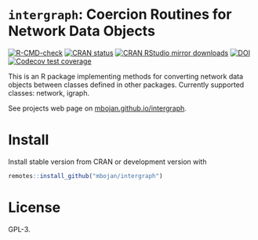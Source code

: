 # `intergraph`: Coercion Routines for Network Data Objects

<!-- badges: start -->
[![R-CMD-check](https://github.com/mbojan/intergraph/actions/workflows/R-CMD-check.yaml/badge.svg)](https://github.com/mbojan/intergraph/actions/workflows/R-CMD-check.yaml)
[![CRAN status](https://www.r-pkg.org/badges/version/intergraph)](https://CRAN.R-project.org/package=intergraph)
[![CRAN RStudio mirror downloads](https://cranlogs.r-pkg.org/badges/intergraph)](https://www.r-pkg.org/pkg/intergraph)
[![DOI](https://zenodo.org/badge/doi/10.5281/zenodo.19148.svg)](https://dx.doi.org/10.5281/zenodo.19148)
[![Codecov test coverage](https://codecov.io/gh/mbojan/intergraph/branch/master/graph/badge.svg)](https://app.codecov.io/gh/mbojan/intergraph?branch=master)
<!-- badges: end -->

This is an R package implementing methods for converting network data objects
between classes defined in other packages. Currently supported classes:
network, igraph.

See projects web page on [mbojan.github.io/intergraph](https://mbojan.github.io/intergraph/).



# Install

Install stable version from CRAN or development version with

```r
remotes::install_github("mbojan/intergraph")
```


# License

GPL-3.

